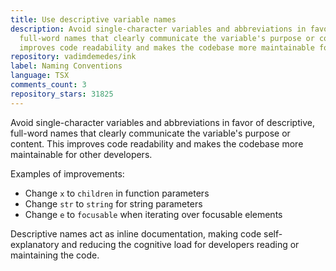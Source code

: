 ```yaml
---
title: Use descriptive variable names
description: Avoid single-character variables and abbreviations in favor of descriptive,
  full-word names that clearly communicate the variable's purpose or content. This
  improves code readability and makes the codebase more maintainable for other developers.
repository: vadimdemedes/ink
label: Naming Conventions
language: TSX
comments_count: 3
repository_stars: 31825
---
```


Avoid single-character variables and abbreviations in favor of descriptive, full-word names that clearly communicate the variable's purpose or content. This improves code readability and makes the codebase more maintainable for other developers.

Examples of improvements:
- Change `x` to `children` in function parameters
- Change `str` to `string` for string parameters  
- Change `e` to `focusable` when iterating over focusable elements

Descriptive names act as inline documentation, making code self-explanatory and reducing the cognitive load for developers reading or maintaining the code.